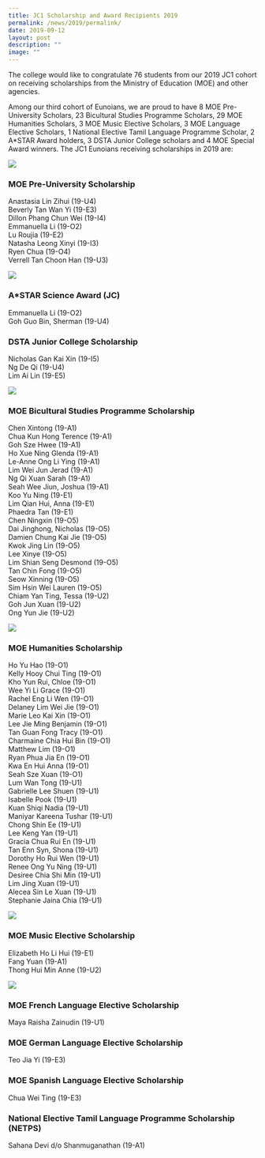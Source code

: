 ```yaml
---
title: JC1 Scholarship and Award Recipients 2019
permalink: /news/2019/permalink/
date: 2019-09-12
layout: post
description: ""
image: ""
---
```

The college would like to congratulate 76 students from our 2019 JC1 cohort on receiving scholarships from the Ministry of Education (MOE) and other agencies.

Among our third cohort of Eunoians, we are proud to have&nbsp;8 MOE Pre-University Scholars, 23 Bicultural Studies Programme Scholars, 29 MOE Humanities Scholars, 3 MOE Music Elective Scholars, 3 MOE Language Elective Scholars, 1 National Elective Tamil Language Programme Scholar, 2 A\*STAR Award holders, 3 DSTA Junior College scholars and 4 MOE Special Award winners. The JC1 Eunoians receiving scholarships in 2019 are:

![](images/2019/2019-Scholars-MPU.jpg)

### MOE Pre-University Scholarship
Anastasia Lin Zihui (19-U4)<br>
Beverly Tan Wan Yi (19-E3)<br>
Dillon Phang Chun Wei (19-I4)<br>
Emmanuella Li (19-O2)<br>
Lu Roujia (19-E2)<br>
Natasha Leong Xinyi (19-I3)<br>
Ryen Chua (19-O4)<br>
Verrell Tan Choon Han (19-U3)<br>

![](images/2019/2019-Scholars-Ext.jpg)

### A\*STAR Science Award (JC)
Emmanuella Li (19-O2)<br>
Goh Guo Bin, Sherman (19-U4)<br>

### DSTA Junior College Scholarship
Nicholas Gan Kai Xin (19-I5)<br>
Ng De Qi (19-U4)<br>
Lim Ai Lin (19-E5)<br>

![](images/2019/2019-Scholars-BSP.jpg)

### MOE Bicultural Studies Programme Scholarship
Chen Xintong (19-A1)<br>
Chua Kun Hong Terence (19-A1)<br>
Goh Sze Hwee (19-A1)<br>
Ho Xue Ning Glenda (19-A1)<br>
Le-Anne Ong Li Ying (19-A1)<br>
Lim Wei Jun Jerad (19-A1)<br>
Ng Qi Xuan Sarah (19-A1)<br>
Seah Wee Jiun, Joshua (19-A1)<br>
Koo Yu Ning (19-E1)<br>
Lim Qian Hui, Anna (19-E1)<br>
Phaedra Tan (19-E1)<br>
Chen Ningxin (19-O5)<br>
Dai Jinghong, Nicholas (19-O5)<br>
Damien Chung Kai Jie (19-O5)<br>
Kwok Jing Lin (19-O5)<br>
Lee Xinye (19-O5)<br>
Lim Shian Seng Desmond (19-O5)<br>
Tan Chin Fong (19-O5)<br>
Seow Xinning (19-O5)<br>
Sim Hsin Wei Lauren (19-O5)<br>
Chiam Yan Ting, Tessa (19-U2)<br>
Goh Jun Xuan (19-U2)<br>
Ong Yun Jie (19-U2)<br>

![](images/2019/2019-Scholars-HSP.jpg)

### MOE Humanities Scholarship

Ho Yu Hao (19-O1)<br>
Kelly Hooy Chui Ting (19-O1)<br>
Kho Yun Rui, Chloe (19-O1)<br>
Wee Yi Li Grace (19-O1)<br>
Rachel Eng Li Wen (19-O1)<br>
Delaney Lim Wei Jie (19-O1)<br>
Marie Leo Kai Xin (19-O1)<br>
Lee Jie Ming Benjamin (19-O1)<br>
Tan Guan Fong Tracy (19-O1)<br>
Charmaine Chia Hui Bin (19-O1)<br>
Matthew Lim (19-O1)<br>
Ryan Phua Jia En (19-O1)<br>
Kwa En Hui Anna (19-O1)<br>
Seah Sze Xuan (19-O1)<br>
Lum Wan Tong (19-U1)<br>
Gabrielle Lee Shuen (19-U1)<br>
Isabelle Pook (19-U1)<br>
Kuan Shiqi Nadia (19-U1)<br>
Maniyar Kareena Tushar (19-U1)<br>
Chong Shin Ee (19-U1)<br>
Lee Keng Yan (19-U1)<br>
Gracia Chua Rui En (19-U1)<br>
Tan Enn Syn, Shona (19-U1)<br>
Dorothy Ho Rui Wen (19-U1)<br>
Renee Ong Yu Ning (19-U1)<br>
Desiree Chia Shi Min (19-U1)<br>
Lim Jing Xuan (19-U1)<br>
Alecea Sin Le Xuan (19-U1)<br>
Stephanie Jaina Chia (19-U1)<br>

![](images/2019/2019-Scholars-MEP.jpg)

### MOE Music Elective Scholarship
Elizabeth Ho Li Hui (19-E1)<br>
Fang Yuan (19-A1)<br>
Thong Hui Min Anne (19-U2)<br>

![](images/2019/2019-Scholars-LEP.jpg)

### MOE French Language Elective Scholarship
Maya Raisha Zainudin (19-U1)

### MOE German Language Elective Scholarship
Teo Jia Yi (19-E3)

### MOE Spanish Language Elective Scholarship
Chua Wei Ting (19-E3)

### National Elective Tamil Language Programme Scholarship (NETPS)
Sahana Devi d/o Shanmuganathan (19-A1)